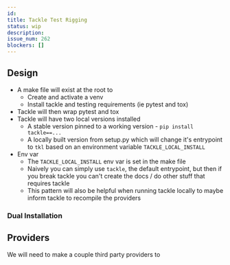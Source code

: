 ```yaml
---
id:
title: Tackle Test Rigging
status: wip
description:
issue_num: 262
blockers: []
---
```

[//]: # (--start-header--DO NOT MODIFY)

[//]: # (--end-header--start-body--MODIFY)


## Design

- A make file will exist at the root to
  - Create and activate a venv
  - Install tackle and testing requirements (ie pytest and tox)
- Tackle will then wrap pytest and tox
- Tackle will have two local versions installed
  - A stable version pinned to a working version - `pip install tackle==...`
  - A locally built version from setup.py which will change it's entrypoint to `tkl` based on an environment variable `TACKLE_LOCAL_INSTALL`
- Env var
  - The `TACKLE_LOCAL_INSTALL` env var is set in the make file
  - Naively you can simply use `tackle`, the default entrypoint, but then if you break tackle you can't create the docs / do other stuff that requires tackle
  - This pattern will also be helpful when running tackle locally to maybe inform tackle to recompile the providers

### Dual Installation


## Providers

We will need to make a couple third party providers to

###